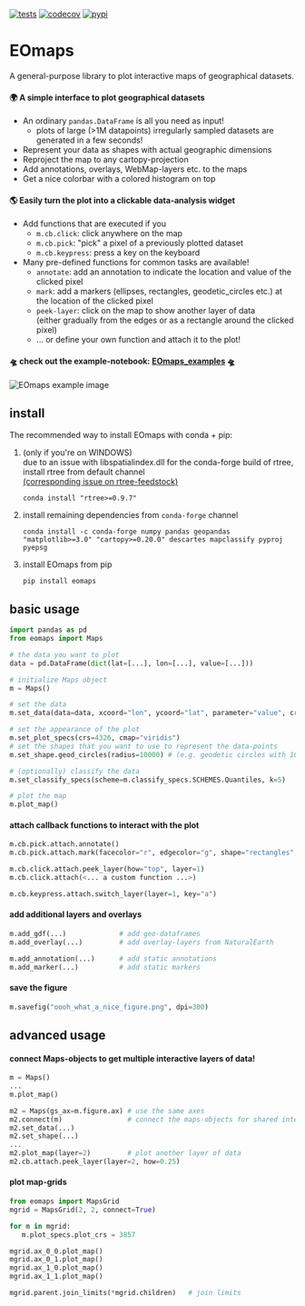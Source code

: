 [![tests](https://github.com/raphaelquast/EOmaps/actions/workflows/testMaps.yml/badge.svg?branch=master)](https://github.com/raphaelquast/EOmaps/actions/workflows/testMaps.yml)
[![codecov](https://codecov.io/gh/raphaelquast/EOmaps/branch/dev/graph/badge.svg?token=25M85P7MJG)](https://codecov.io/gh/raphaelquast/EOmaps)
[![pypi](https://img.shields.io/pypi/v/eomaps)](https://pypi.org/project/eomaps/)
# EOmaps

A general-purpose library to plot interactive maps of geographical datasets.

#### 🌍 A simple interface to plot geographical datasets  
- An ordinary `pandas.DataFrame` is all you need as input!
  - plots of large (>1M datapoints) irregularly sampled datasets are generated in a few seconds!
- Represent your data as shapes with actual geographic dimensions
- Reproject the map to any cartopy-projection
- Add annotations, overlays, WebMap-layers etc. to the maps
- Get a nice colorbar with a colored histogram on top  

#### 🌎 Easily turn the plot into a clickable data-analysis widget  
- Add functions that are executed if you
  - `m.cb.click`: click anywhere on the map
  - `m.cb.pick`: "pick" a pixel of a previously plotted dataset
  - `m.cb.keypress`: press a key on the keyboard
- Many pre-defined functions for common tasks are available!
  - `annotate`: add an annotation to indicate the location and value of the clicked pixel
  - `mark`: add a markers (ellipses, rectangles, geodetic_circles etc.) at the location of the clicked pixel
  - `peek-layer`: click on the map to show another layer of data  
    (either gradually from the edges or as a rectangle around the clicked pixel)
  - ... or define your own function and attach it to the plot!

#### 🛸 check out the example-notebook:  [EOmaps_examples](https://github.com/raphaelquast/maps/blob/dev/examples/EOmaps_examples.ipynb) 🛸

![EOmaps example image](https://github.com/raphaelquast/EOmaps/blob/dev/examples/example_image.png?raw=true)

## install
The recommended way to install EOmaps with conda + pip:

1. (only if you're on WINDOWS)  
   due to an issue with libspatialindex.dll for the conda-forge build of rtree, install rtree from default channel  
   [(corresponding issue on rtree-feedstock)](https://github.com/conda-forge/rtree-feedstock/issues/31)
   ```
   conda install "rtree>=0.9.7"
   ```
2. install remaining dependencies from `conda-forge` channel
   ```
   conda install -c conda-forge numpy pandas geopandas "matplotlib>=3.0" "cartopy>=0.20.0" descartes mapclassify pyproj pyepsg
   ```
3. install EOmaps from pip
   ```
   pip install eomaps
   ```

## basic usage
```python
import pandas as pd
from eomaps import Maps

# the data you want to plot
data = pd.DataFrame(dict(lat=[...], lon=[...], value=[...]))

# initialize Maps object
m = Maps()

# set the data
m.set_data(data=data, xcoord="lon", ycoord="lat", parameter="value", crs=4326)

# set the appearance of the plot
m.set_plot_specs(crs=4326, cmap="viridis")
# set the shapes that you want to use to represent the data-points
m.set_shape.geod_circles(radius=10000) # (e.g. geodetic circles with 10km radius)

# (optionally) classify the data
m.set_classify_specs(scheme=m.classify_specs.SCHEMES.Quantiles, k=5)

# plot the map
m.plot_map()
```
#### attach callback functions to interact with the plot
```python
m.cb.pick.attach.annotate()
m.cb.pick.attach.mark(facecolor="r", edgecolor="g", shape="rectangles", radius=1, radius_crs=4326)

m.cb.click.attach.peek_layer(how="top", layer=1)
m.cb.click.attach(<... a custom function ...>)

m.cb.keypress.attach.switch_layer(layer=1, key="a")
```
#### add additional layers and overlays
```python
m.add_gdf(...)             # add geo-dataframes
m.add_overlay(...)         # add overlay-layers from NaturalEarth

m.add_annotation(...)      # add static annotations
m.add_marker(...)          # add static markers
```
#### save the figure
```python
m.savefig("oooh_what_a_nice_figure.png", dpi=300)  
```
## advanced usage
#### connect Maps-objects to get multiple interactive layers of data!
```python
m = Maps()
...
m.plot_map()

m2 = Maps(gs_ax=m.figure.ax) # use the same axes
m2.connect(m)                # connect the maps-objects for shared interactivity
m2.set_data(...)
m2.set_shape(...)
...
m2.plot_map(layer=2)         # plot another layer of data
m2.cb.attach.peek_layer(layer=2, how=0.25)
```
#### plot map-grids
```python
from eomaps import MapsGrid
mgrid = MapsGrid(2, 2, connect=True)

for m in mgrid:
   m.plot_specs.plot_crs = 3857

mgrid.ax_0_0.plot_map()
mgrid.ax_0_1.plot_map()
mgrid.ax_1_0.plot_map()
mgrid.ax_1_1.plot_map()

mgrid.parent.join_limits(*mgrid.children)   # join limits
```
